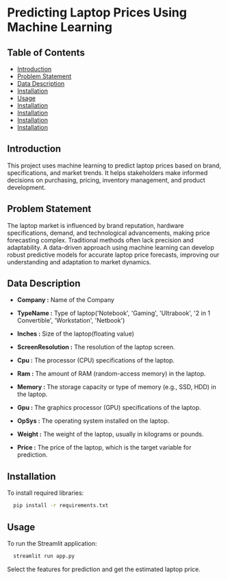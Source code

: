 
# Predicting Laptop Prices Using Machine Learning

## Table of Contents
- [Introduction](#Introduction)
- [Problem Statement](#Problem_Statement)
- [Data Description](#Data_Description)
- [Installation](#Installation)
- [Usage](#Usage)
- [Installation](#Installation)
- [Installation](#Installation)
- [Installation](#Installation)
- [Installation](#Installation)

## Introduction
This project uses machine learning to predict laptop prices based on brand, specifications, and market trends. It helps stakeholders make informed decisions on purchasing, pricing, inventory management, and product development.



## Problem Statement
The laptop market is influenced by brand reputation, hardware specifications, demand, and technological advancements, making price forecasting complex. Traditional methods often lack precision and adaptability. A data-driven approach using machine learning can develop robust predictive models for accurate laptop price forecasts, improving our understanding and adaptation to market dynamics.

## Data Description

- **Company :** Name of the Company

- **TypeName :** Type of laptop('Notebook', 'Gaming', 'Ultrabook', '2 in 1 Convertible', 'Workstation', 'Netbook')

- **Inches :** Size of the laptop(floating value)

- **ScreenResolution :** The resolution of the laptop screen.

- **Cpu :** The processor (CPU) specifications of the laptop.

- **Ram :** The amount of RAM (random-access memory) in the laptop.

- **Memory :** The storage capacity or type of memory (e.g., SSD, HDD) in the laptop.

- **Gpu :** The graphics processor (GPU) specifications of the laptop.

- **OpSys :** The operating system installed on the laptop.

- **Weight :** The weight of the laptop, usually in kilograms or pounds.

- **Price :** The price of the laptop, which is the target variable for prediction.






## Installation

To install required libraries:

```bash
  pip install -r requirements.txt
```

## Usage
To run the Streamlit application:

```bash
  streamlit run app.py
```
Select the features for prediction and get the estimated laptop price.

